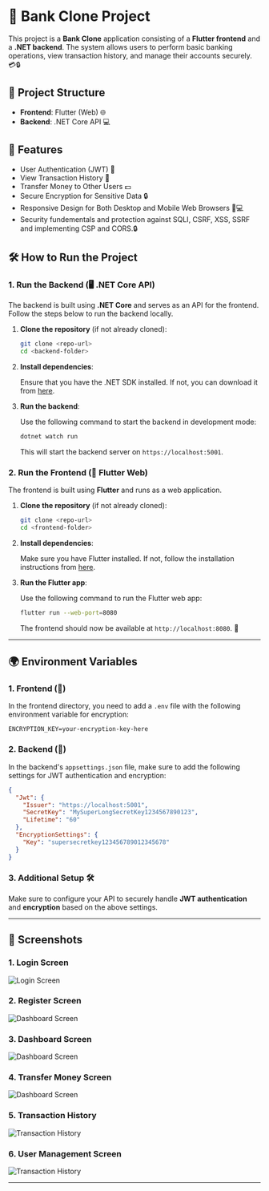 
# 🏦 Bank Clone Project

This project is a **Bank Clone** application consisting of a **Flutter frontend** and a **.NET backend**. The system allows users to perform basic banking operations, view transaction history, and manage their accounts securely. 💳🔒

## 🚀 Project Structure

- **Frontend**: Flutter (Web) 🌐
- **Backend**: .NET Core API 💻

## 🔑 Features

- User Authentication (JWT) 🔐
- View Transaction History 📜
- Transfer Money to Other Users 💵
- Secure Encryption for Sensitive Data 🔒
- Responsive Design for Both Desktop and Mobile Web Browsers 📱💻
- Security fundementals and protection against SQLI, CSRF, XSS, SSRF and implementing CSP and CORS.🔒

## 🛠️ How to Run the Project

### 1. Run the Backend (🖥️ .NET Core API)

The backend is built using **.NET Core** and serves as an API for the frontend. Follow the steps below to run the backend locally.

1. **Clone the repository** (if not already cloned):

   ```bash
   git clone <repo-url>
   cd <backend-folder>
   ```

2. **Install dependencies**:

   Ensure that you have the .NET SDK installed. If not, you can download it from [here](https://dotnet.microsoft.com/download).

3. **Run the backend**:

   Use the following command to start the backend in development mode:

   ```bash
   dotnet watch run
   ```

   This will start the backend server on `https://localhost:5001`.

### 2. Run the Frontend (📱 Flutter Web)

The frontend is built using **Flutter** and runs as a web application.

1. **Clone the repository** (if not already cloned):

   ```bash
   git clone <repo-url>
   cd <frontend-folder>
   ```

2. **Install dependencies**:

   Make sure you have Flutter installed. If not, follow the installation instructions from [here](https://flutter.dev/docs/get-started/install).

3. **Run the Flutter app**:

   Use the following command to run the Flutter web app:

   ```bash
   flutter run --web-port=8080
   ```

   The frontend should now be available at `http://localhost:8080`. 🎉

---

## 🌍 Environment Variables

### 1. Frontend (🔐)

In the frontend directory, you need to add a `.env` file with the following environment variable for encryption:

```env
ENCRYPTION_KEY=your-encryption-key-here
```

### 2. Backend (🔑)

In the backend's `appsettings.json` file, make sure to add the following settings for JWT authentication and encryption:

```json
{
  "Jwt": {
    "Issuer": "https://localhost:5001",
    "SecretKey": "MySuperLongSecretKey1234567890123",
    "Lifetime": "60"
  },
  "EncryptionSettings": {
    "Key": "supersecretkey123456789012345678"
  }
}
```

### 3. Additional Setup 🛠️

Make sure to configure your API to securely handle **JWT authentication** and **encryption** based on the above settings.

---

## 📸 Screenshots

### 1. Login Screen

![Login Screen](path/to/login-screen-image.png)

### 2. Register Screen

![Dashboard Screen](path/to/dashboard-screen-image.png)

### 3. Dashboard Screen

![Dashboard Screen](path/to/dashboard-screen-image.png)

### 4. Transfer Money Screen 

![Dashboard Screen](path/to/dashboard-screen-image.png)

### 5. Transaction History

![Transaction History](path/to/transaction-history-image.png)

### 6. User Management Screen

![Transaction History](path/to/transaction-history-image.png)

---

